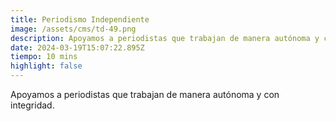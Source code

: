 ```yaml
---
title: Periodismo Independiente
image: /assets/cms/td-49.png
description: Apoyamos a periodistas que trabajan de manera autónoma y con integridad.
date: 2024-03-19T15:07:22.895Z
tiempo: 10 mins
highlight: false
---
```

<!--StartFragment-->

Apoyamos a periodistas que trabajan de manera autónoma y con integridad.

<!--EndFragment-->